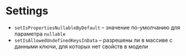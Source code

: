 # Settings
* `setIsPropertiesNullableByDefault` – значение по-умолчанию для параметра `nullable`
* `setIsAllowedUndefinedKeysInData` – разрешены ли в массиве с данными ключи, для которых нет свойств в модели
